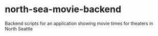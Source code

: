 # north-sea-movie-backend
Backend scripts for an application showing movie times for theaters in North Seattle
